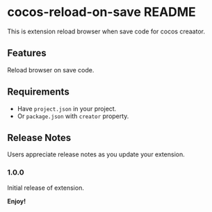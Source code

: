 # cocos-reload-on-save README

This is extension reload browser when save code for cocos creaator.

## Features

Reload browser on save code.

## Requirements

- Have `project.json` in your project.
- Or `package.json` with `creator` property.

## Release Notes

Users appreciate release notes as you update your extension.

### 1.0.0

Initial release of extension.

**Enjoy!**
